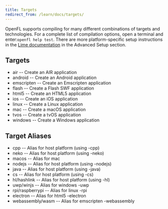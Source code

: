 ```yaml
---
title: Targets
redirect_from: /learn/docs/targets/
---
```


OpenFL supports compiling for many different combinations of targets and technologies. For a complete list of compilation options, open a terminal and enter:`openfl help test`. There are more platform-specific setup instructions in the [Lime documentation](https://lime.openfl.org/docs/home/) in the Advanced Setup section.

## Targets
* air -- Create an AIR application
* android -- Create an Android application
* emscripten -- Create an Emscripten application
* flash -- Create a Flash SWF application
* html5 -- Create an HTML5 application
* ios -- Create an iOS application
* linux -- Create a Linux application
* mac -- Create a macOS application
* tvos -- Create a tvOS application
* windows -- Create a Windows application

## Target Aliases
* cpp -- Alias for host platform (using -cpp)
* neko -- Alias for host platform (using -neko)
* macos -- Alias for mac
* nodejs -- Alias for host platform (using -nodejs)
* java -- Alias for host platform (using -java)
* cs -- Alias for host platform (using -cs)
* hl/hashlink -- Alias for host platform (using -hl)
* uwp/winjs -- Alias for windows -uwp
* rpi/raspberrypi -- Alias for linux -rpi
* electron -- Alias for html5 -electron
* webassembly/wasm -- Alias for emscripten -webassembly
